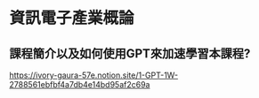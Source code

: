 # 資訊電子產業概論
## 課程簡介以及如何使用GPT來加速學習本課程?

https://ivory-gaura-57e.notion.site/1-GPT-1W-2788561ebfbf4a7db4e14bd95af2c69a
